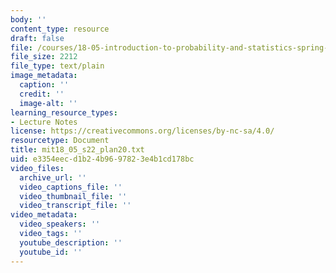 ```yaml
---
body: ''
content_type: resource
draft: false
file: /courses/18-05-introduction-to-probability-and-statistics-spring-2022/mit18_05_s22_plan20.txt
file_size: 2212
file_type: text/plain
image_metadata:
  caption: ''
  credit: ''
  image-alt: ''
learning_resource_types:
- Lecture Notes
license: https://creativecommons.org/licenses/by-nc-sa/4.0/
resourcetype: Document
title: mit18_05_s22_plan20.txt
uid: e3354eec-d1b2-4b96-9782-3e4b1cd178bc
video_files:
  archive_url: ''
  video_captions_file: ''
  video_thumbnail_file: ''
  video_transcript_file: ''
video_metadata:
  video_speakers: ''
  video_tags: ''
  youtube_description: ''
  youtube_id: ''
---
```

